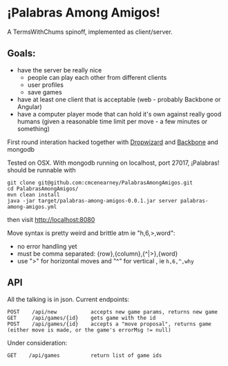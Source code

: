 ¡Palabras Among Amigos!
======================

A TermsWithChums spinoff, implemented as client/server.

Goals:
------

  - have the server be really nice
    - people can play each other from different clients
    - user profiles
    - save games
  - have at least one client that is acceptable (web - probably Backbone or Angular)
  - have a computer player mode that can hold it's own against really good humans (given a reasonable time limit per move - a few minutes or something)  

  
First round interation hacked together with [Dropwizard](https://github.com/dropwizard/dropwizard) and [Backbone](http://backbonejs.org/) and mongodb


Tested on OSX. With mongodb running on localhost, port 27017,  ¡Palabras! should be runnable with

```
git clone git@github.com:cmcenearney/PalabrasAmongAmigos.git
cd PalabrasAmongAmigos/
mvn clean install
java -jar target/palabras-among-amigos-0.0.1.jar server palabras-among-amigos.yml
```

then visit [http://localhost:8080](http://localhost:8080)

Move syntax is pretty weird and brittle atm ie "h,6,>,word":  

  - no error handling yet  
  - must be comma separated: {row},{column},{^|>},{word}  
  - use ">" for horizontal moves and "^" for vertical , ie `h,6,^,why`

API
---

All the talking is in json. Current endpoints:
```
POST    /api/new           accepts new game params, returns new game   
GET     /api/games/{id}    gets game with the id   
POST    /api/games/{id}    accepts a "move proposal", returns game (either move is made, or the game's errorMsg != null)   
```
Under consideration:
```
GET    /api/games          return list of game ids
```




